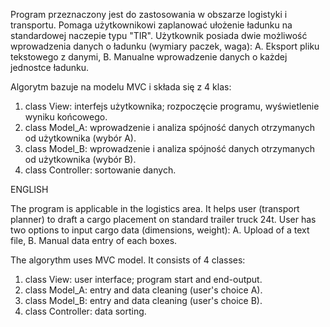 Program przeznaczony jest do zastosowania w obszarze logistyki i transportu.
Pomaga użytkownikowi zaplanować ułożenie ładunku na standardowej naczepie typu "TIR".
Użytkownik posiada dwie możliwość wprowadzenia danych o ładunku (wymiary paczek, waga):
A. Eksport pliku tekstowego z danymi,
B. Manualne wprowadzenie danych o każdej jednostce ładunku.

Algorytm bazuje na modelu MVC i składa się z 4 klas:
1. class View: interfejs użytkownika; rozpoczęcie programu, wyświetlenie wyniku końcowego.
2. class Model_A: wprowadzenie i analiza spójność danych otrzymanych od użytkownika (wybór A).
3. class Model_B: wprowadzenie i analiza spójność danych otrzymanych od użytkownika (wybór B).
4. class Controller: sortowanie danych.





ENGLISH

The program is applicable in the logistics area.
It helps user (transport planner) to draft a cargo placement on standard trailer truck 24t.
User has two options to input cargo data (dimensions, weight):
A. Upload of a text file,
B. Manual data entry of each boxes.

The algorythm uses MVC model. It consists of 4 classes:
1. class View: user interface; program start and end-output.
2. class Model_A: entry and data cleaning (user's choice A).
3. class Model_B: entry and data cleaning (user's choice B).
4. class Controller: data sorting.

